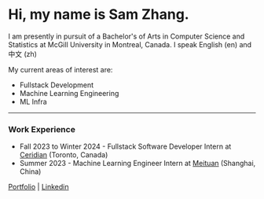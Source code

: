 # Hi, my name is Sam Zhang.

I am presently in pursuit of a Bachelor's of Arts in Computer Science and Statistics at McGill University in Montreal, Canada.
I speak English (en) and 中文 (zh)

My current areas of interest are:
- Fullstack Development
- Machine Learning Engineering
- ML Infra

---
### Work Experience
- Fall 2023 to Winter 2024 - Fullstack Software Developer Intern at [Ceridian](https://www.ceridian.com/) (Toronto, Canada)
- Summer 2023 - Machine Learning Engineer Intern at [Meituan](https://about.meituan.com/) (Shanghai, China)



<!-- <p align="center"> -->
<!-- ![giphy](https://user-images.githubusercontent.com/112342947/211696244-99ea8b58-8605-496d-9046-6fd395437628.gif) -->
<!-- <p align="center"> -->

<!-- [![Top Langs](https://github-readme-stats.vercel.app/api/top-langs/?username=samzhang02&hide=tex,html,css,shell)](https://github.com/anuraghazra/github-readme-stats) -->

<a href="https://cs.mcgill.ca/~szhang139">Portfolio</a> | <a href="https://www.linkedin.com/in/zhang-sam/">Linkedin</a>
